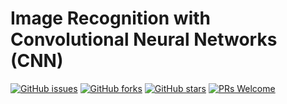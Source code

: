 # Image Recognition with Convolutional Neural Networks (CNN) 
[![GitHub issues](https://img.shields.io/github/issues/Develop-Packt/Image-Recognition-with-Convolutional-Neural-Networks-CNN.svg)](https://github.com/Develop-Packt/Image-Recognition-with-Convolutional-Neural-Networks-CNN/issues)
[![GitHub forks](https://img.shields.io/github/forks/Develop-Packt/Image-Recognition-with-Convolutional-Neural-Networks-CNN.svg)](https://github.com/Develop-Packt/Image-Recognition-with-Convolutional-Neural-Networks-CNN/network)
[![GitHub stars](https://img.shields.io/github/stars/Develop-Packt/Image-Recognition-with-Convolutional-Neural-Networks-CNN.svg)](https://github.com/Develop-Packt/Image-Recognition-with-Convolutional-Neural-Networks-CNN/stargazers)
[![PRs Welcome](https://img.shields.io/badge/PRs-welcome-brightgreen.svg)](https://github.com/Develop-Packt/Image-Recognition-with-Convolutional-Neural-Networks-CNNpulls)

